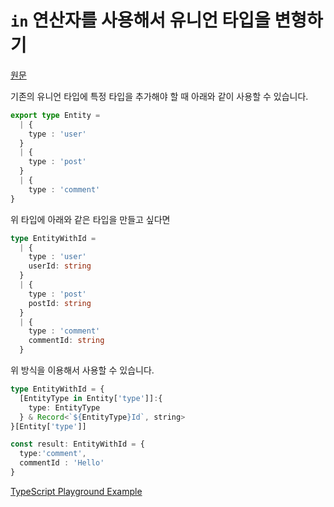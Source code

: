 # `in` 연산자를 사용해서 유니언 타입을 변형하기

[원문](https://twitter.com/mpocock1/status/1498284926621396992?s=20&t=oez-3xavZMDYePJp5sVHEw)

기존의 유니언 타입에 특정 타입을 추가해야 할 때 아래와 같이 사용할 수 있습니다.

```ts
export type Entity = 
  | {
    type : 'user'
  }
  | {
    type : 'post'
  }
  | {
    type : 'comment'
}
```
위 타입에 아래와 같은 타입을 만들고 싶다면

```ts
type EntityWithId = 
  | {
    type : 'user'
    userId: string
  }
  | {
    type : 'post'
    postId: string
  }
  | {
    type : 'comment'
    commentId: string
  }
```

위 방식을 이용해서 사용할 수 있습니다.

```ts
type EntityWithId = {
  [EntityType in Entity['type']]:{
    type: EntityType
  } & Record<`${EntityType}Id`, string>
}[Entity['type']]

const result: EntityWithId = {
  type:'comment',
  commentId : 'Hello'
}
```

[TypeScript Playground Example](https://typescriptlang.org/play#code/KYDwDg9gTgLgBDAnmYcCiA7GBLJcC8cAUHHAD5wDeJpCyqAXHAOQCuAzsFMzQL40VqtOijhNmkdjB6l+pQTVJJR4gMYQAthuBYe-IgHoDI1JhxIA6rgAWASQAmBYkdoKXw5YxYcuPd7R8oByYpKGwMAHNDY1lo1yo4j3oxFklpRNo04LhQ8Kj-fn83GNpPFOZ1LR10-1JK7Sxs3MiM-Rd1DCk4KGB2VgAbGCYzXEQrGDtHQmp-MvFA5gAaDMDs5mtgfv6IP2N9MpHLGwcnITgAbUPEABVk8PQsUfPmT2YAXTeGM6V6YcekW4oPhwABkcAASsB1FB7AAeAAGABJKFdAcBeA54YscjAwpEAHxEXiXf6IZ6vD5EIgdLo9PqDP7mMbHKYJH4oBgVTQNaTLOrc6oncQACU22z0RCAA)